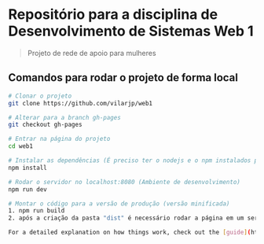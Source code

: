# Repositório para a disciplina de Desenvolvimento de Sistemas Web 1

> Projeto de rede de apoio para mulheres

## Comandos para rodar o projeto de forma local

``` bash
# Clonar o projeto
git clone https://github.com/vilarjp/web1

# Alterar para a branch gh-pages
git checkout gh-pages

# Entrar na página do projeto
cd web1

# Instalar as dependências (É preciso ter o nodejs e o npm instalados previamente)
npm install

# Rodar o servidor no localhost:8080 (Ambiente de desenvolvimento)
npm run dev

# Montar o código para a versão de produção (versão minificada)
1. npm run build
2. após a criação da pasta "dist" é necessário rodar a página em um servidor HTTP (github pages, Apache etc)

For a detailed explanation on how things work, check out the [guide](http://vuejs-templates.github.io/webpack/) and [docs for vue-loader](http://vuejs.github.io/vue-loader).
